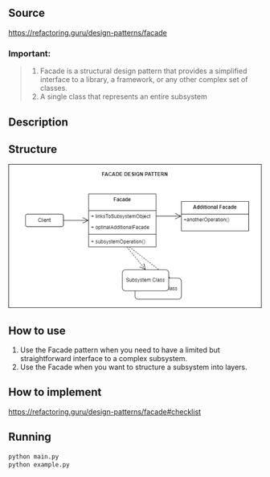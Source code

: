 ## Source

https://refactoring.guru/design-patterns/facade

### Important:

> 1. Facade is a structural design pattern that provides a simplified interface to a library, a framework, or any other
     complex set of classes.
> 2. A single class that represents an entire subsystem

## Description

## Structure

![alt tag](facade.png)

## How to use

1. Use the Facade pattern when you need to have a limited but straightforward interface to a complex subsystem.
2. Use the Facade when you want to structure a subsystem into layers.

## How to implement

https://refactoring.guru/design-patterns/facade#checklist

## Running

```
python main.py
python example.py
```